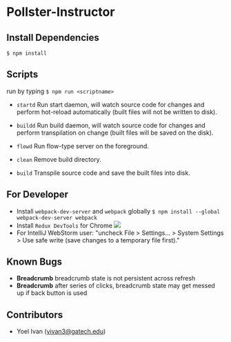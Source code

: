 # Pollster-Instructor

## Install Dependencies
`$ npm install`

## Scripts
run by typing
`$ npm run <scriptname>`

+ `startd` 
Run start daemon, will watch source code for changes and perform hot-reload automatically (built files will not be written to disk).

+ `buildd`
Run build daemon, will watch source code for changes and perform transpilation on change (built files will be saved on the disk).

+ `flowd`
Run flow-type server on the foreground.

+ `clean`
Remove build directory.

+ `build`
Transpile source code and save the built files into disk.

## For Developer
+ Install `webpack-dev-server` and `webpack` globally
`$ npm install --global webpack-dev-server webpack`
+ Install `Redux DevTools` for Chrome 
<a href="https://goo.gl/RQ43VE"><img src="http://chart.apis.google.com/chart?cht=qr&chs=120x120&choe=UTF-8&chld=H|0&chl=https://goo.gl/RQ43VE"/></a>
+ For IntelliJ WebStorm user:
"uncheck File > Settings... > System Settings > Use safe write (save changes to a temporary file first)."

## Known Bugs
+ **Breadcrumb** breadcrumb state is not persistent across refresh
+ **Breadcrumb** after series of clicks, breadcrumb state may get messed up if back button is used

## Contributors
+ Yoel Ivan (yivan3@gatech.edu)
